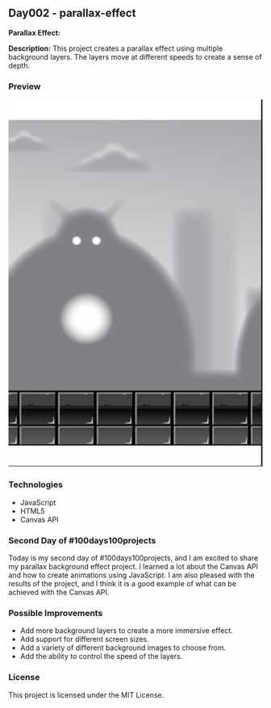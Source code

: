 ## Day002 - parallax-effect

**Parallax Effect:**

**Description:** This project creates a parallax effect using multiple background layers. The layers move at different
speeds to create a sense of depth.

### Preview

![Image](images/preview.png)

### Technologies

* JavaScript
* HTML5
* Canvas API

### Second Day of #100days100projects

Today is my second day of #100days100projects, and I am excited to share my parallax background effect project. I
learned a lot about the Canvas API and how to create animations using JavaScript. I am also pleased with the results of
the project, and I think it is a good example of what can be achieved with the Canvas API.

### Possible Improvements

* Add more background layers to create a more immersive effect.
* Add support for different screen sizes.
* Add a variety of different background images to choose from.
* Add the ability to control the speed of the layers.

### License

This project is licensed under the MIT License.